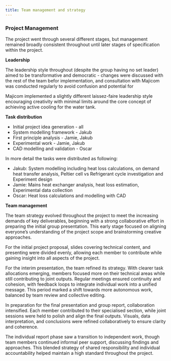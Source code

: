 ```yaml
---
title: Team management and strategy
---
```


### Project Management ###

The project went through several different stages, but management remained broadly consistent throughout until later stages of specification within the project.

**Leadership**

The leadership style throughout (despite the group having no set leader) aimed to be transformative and democratic - changes were discussed with the rest of the team befor implementation, and consultation with Majicom was conducted regularly to avoid confusion and potential for 

Majicom implemented a slightly different laissez-faire leadership style encouraging creativity with minimal limits around the core concept of achieving active cooling for the water tank.

**Task distribution**

- Initial project idea generation - all
- System modelling framework - Jakub
- First principle analysis - Jamie, Jakub
- Experimental work - Jamie, Jakub
- CAD modelling and validation - Oscar

In more detail the tasks were distributed as following:
- Jakub: System modelling including heat loss calculations, on demand heat transfer analysis, Peltier cell vs Refrigerant cycle investigation and Experiment design
- Jamie: Mains heat exchanger analysis, heat loss estimation, Experimental data collection
- Oscar: Heat loss calculations and modelling with CAD

**Team management**

The team strategy evolved throughout the project to meet the increasing demands of key deliverables, beginning with a strong collaborative effort in preparing the initial group presentation. This early stage focused on aligning everyone’s understanding of the project scope and brainstorming creative approaches. 

For the initial project proposal, slides covering technical content,  and presenting were divided evenly, allowing each member to contribute while gaining insight into all aspects of the project.

For the interim presentation, the team refined its strategy. With clearer task allocations emerging, members focused more on their technical areas while still contributing to joint outputs. Regular meetings ensured continuity and cohesion, with feedback loops to integrate individual work into a unified message. This period marked a shift towards more autonomous work, balanced by team review and collective editing.

In preparation for the final presentation and group report, collaboration intensified. Each member contributed to their specialised section, while joint sessions were held to polish and align the final outputs. Visuals, data interpretation, and conclusions were refined collaboratively to ensure clarity and coherence.

The individual report phase saw a transition to independent work, though team members continued informal peer support, discussing findings and approaches. This blended strategy of shared responsibility and individual accountability helped maintain a high standard throughout the project.
